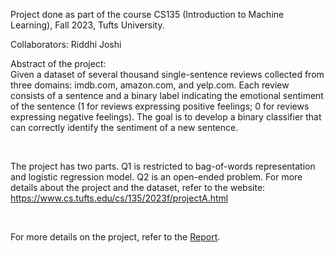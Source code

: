 Project done as part of the course CS135 (Introduction to Machine Learning), Fall 2023, Tufts University.

Collaborators: Riddhi Joshi

Abstract of the project:
<br>
Given a dataset of several thousand single-sentence reviews collected from three domains: imdb.com, amazon.com, and yelp.com. Each review consists of a sentence and a binary label indicating the emotional sentiment of the sentence (1 for reviews expressing positive feelings; 0 for reviews expressing negative feelings). The goal is to develop a binary classifier that can correctly identify the sentiment of a new sentence.

<br>

The project has two parts. Q1 is restricted to bag-of-words representation and logistic regression model. Q2 is an open-ended problem. For more details about the project and the dataset, refer to the website: https://www.cs.tufts.edu/cs/135/2023f/projectA.html


<br>

For more details on the project, refer to the [Report](https://github.com/VishweshS/Sentiment-Analysis/blob/main/Report.pdf).
